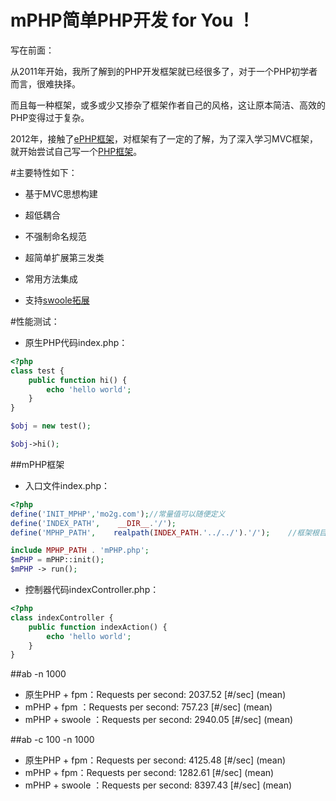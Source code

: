 # mPHP简单PHP开发 for You ！
写在前面：

从2011年开始，我所了解到的PHP开发框架就已经很多了，对于一个PHP初学者而言，很难抉择。

而且每一种框架，或多或少又掺杂了框架作者自己的风格，这让原本简洁、高效的PHP变得过于复杂。

2012年，接触了[ePHP框架](http://www.douban.com/group/ephp)，对框架有了一定的了解，为了深入学习MVC框架，就开始尝试自己写一个[PHP框架](http://mo2g.com/view/17/)。

#主要特性如下：

* 基于MVC思想构建

* 超低耦合

* 不强制命名规范

* 超简单扩展第三发类

* 常用方法集成

* 支持[swoole拓展](http://www.swoole.com/)

#性能测试：

* 原生PHP代码index.php：
```php
<?php
class test {
    public function hi() {
        echo 'hello world';
    }
}

$obj = new test();

$obj->hi();
```

##mPHP框架
* 入口文件index.php：
```php
<?php
define('INIT_MPHP','mo2g.com');//常量值可以随便定义
define('INDEX_PATH',    __DIR__.'/');
define('MPHP_PATH',    realpath(INDEX_PATH.'../../').'/');    //框架根目录

include MPHP_PATH . 'mPHP.php';
$mPHP = mPHP::init();
$mPHP -> run();
```

* 控制器代码indexController.php：
```php
<?php
class indexController {
    public function indexAction() {
        echo 'hello world';
    }
}
```

##ab -n 1000
* 原生PHP + fpm：Requests per second: 2037.52 \[#/sec] (mean)
* mPHP + fpm ：Requests per second: 757.23 \[#/sec] (mean)
* mPHP + swoole ：Requests per second: 2940.05 \[#/sec] (mean)

##ab -c 100 -n 1000
* 原生PHP + fpm：Requests per second: 4125.48 \[#/sec] (mean)
* mPHP + fpm：Requests per second: 1282.61 \[#/sec] (mean)
* mPHP + swoole ：Requests per second: 8397.43 \[#/sec] (mean)
